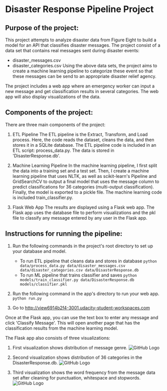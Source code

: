 # Disaster Response Pipeline Project

## Purpose of the project:

This project attempts to analyze disaster data from Figure Eight to build a model for an API that classifies disaster messages.
The project consist of a data set that contains real messages sent during disaster events:
- disaster_messages.csv
- disaster_categories.csv
Using the above data sets, the project aims to create a machine learning pipeline to categorize these event so that these messages can be send to an 
appropriate disaster relief agency.

The project includes a web app where an emergency worker can input a new message and get classification results in several categories. The web app will also display visualizations of the data.

## Components of the project:
There are three main components of the project:

1. ETL Pipeline
The ETL pipeline is the Extract, Transform, and Load process. Here, the code reads the dataset, cleans the data, and then stores it in a SQLite database.
The ETL pipeline code is included in an ETL script: process_data.py.
The data is stored in 'DisasterResponse.db'.

2. Machine Learning Pipeline
In the machine learning pipeline, I first split the data into a training set and a test set. Then, I create a machine learning pipeline that uses NLTK, as well as scikit-learn's Pipeline and GridSearchCV to output a final model that uses the message column to predict classifications for 36 categories (multi-output classification). Finally, the model is exported to a pickle file. The machine learning code is included train_classifier.py.

3. Flask Web App
The results are displayed using a Flask web app. The Flask app uses the database file to perform visualizations and the pkl file to classify any message entered by any user in the Flask app.


## Instructions for running the pipeline:
1. Run the following commands in the project's root directory to set up your database and model.

    - To run ETL pipeline that cleans data and stores in database
        `python data/process_data.py data/disaster_messages.csv data/disaster_categories.csv data/DisasterResponse.db`
    - To run ML pipeline that trains classifier and saves
        `python models/train_classifier.py data/DisasterResponse.db models/classifier.pkl`

2. Run the following command in the app's directory to run your web app.
    `python run.py`

3. Go to http://view6914b2f4-3001.udacity-student-workspaces.com

Once at the Flask app, you can use the text box to enter any message and click 'Classify Message'. This will open another page that has the classification results from the machine learning model.

The Flask app also consists of three visualizations:

1. First visualization shows distribution of message genre.
![GitHub Logo](/chart_1.png)

2. Second visualization shows distribution of 36 categories in the DisasterResponse.db.
![GitHub Logo](/chart_2.png)

3. Third visualization shows the word frequency from the message data set after cleaning for punctuation, whitespace and stopwords.
![GitHub Logo](/chart_3.png)

